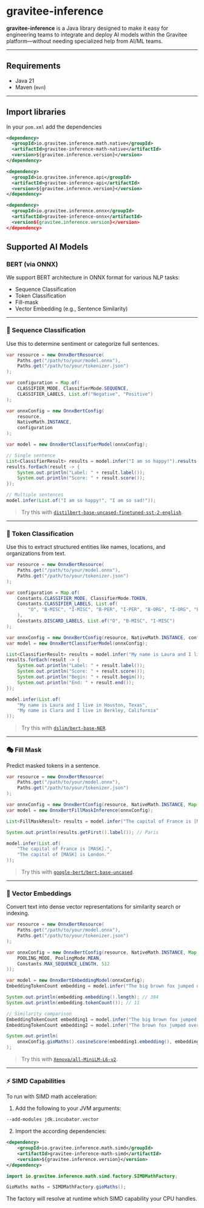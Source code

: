 # gravitee-inference

**gravitee-inference** is a Java library designed to make it easy for engineering teams to integrate and deploy AI models within the Gravitee platform—without needing specialized help from AI/ML teams.

---

## Requirements

- Java 21
- Maven (`mvn`)

---

## Import libraries

In your `pom.xml` add the dependencies

```xml
<dependency>
  <groupId>io.gravitee.inference.math.native</groupId>
  <artifactId>gravitee-inference-math-native</artifactId>
  <version>${gravitee.inference.version}</version>
</dependency>

<dependency>
  <groupId>io.gravitee.inference.api</groupId>
  <artifactId>gravitee-inference-api</artifactId>
  <version>${gravitee.inference.version}</version>
</dependency>

<dependency>
  <groupId>io.gravitee.inference.onnx</groupId>
  <artifactId>gravitee-inference-onnx</artifactId>
  <version${gravitee.inference.version}</version>
</dependency>
```

## Supported AI Models

### BERT (via ONNX)

We support BERT architecture in ONNX format for various NLP tasks:

- Sequence Classification
- Token Classification
- Fill-mask
- Vector Embedding (e.g., Sentence Similarity)

---

### 🧠 Sequence Classification

Use this to determine sentiment or categorize full sentences.

```java
var resource = new OnnxBertResource(
    Paths.get("/path/to/your/model.onnx"),
    Paths.get("/path/to/your/tokenizer.json")
);

var configuration = Map.of(
    CLASSIFIER_MODE, ClassifierMode.SEQUENCE,
    CLASSIFIER_LABELS, List.of("Negative", "Positive")
);

var onnxConfig = new OnnxBertConfig(
    resource,
    NativeMath.INSTANCE,
    configuration
);

var model = new OnnxBertClassifierModel(onnxConfig);

// Single sentence
List<ClassifierResult> results = model.infer("I am so happy!").results();
results.forEach(result -> {
    System.out.println("Label: " + result.label());
    System.out.println("Score: " + result.score());
});

// Multiple sentences
model.infer(List.of("I am so happy!", "I am so sad!"));
```

> Try this with [`distilbert-base-uncased-finetuned-sst-2-english`](https://huggingface.co/distilbert/distilbert-base-uncased-finetuned-sst-2-english).

---

### 🧾 Token Classification

Use this to extract structured entities like names, locations, and organizations from text.

```java
var resource = new OnnxBertResource(
    Paths.get("/path/to/your/model.onnx"),
    Paths.get("/path/to/your/tokenizer.json")
);

var configuration = Map.of(
    Constants.CLASSIFIER_MODE, ClassifierMode.TOKEN,
    Constants.CLASSIFIER_LABELS, List.of(
        "O", "B-MISC", "I-MISC", "B-PER", "I-PER", "B-ORG", "I-ORG", "B-LOC", "I-LOC"
    ),
    Constants.DISCARD_LABELS, List.of("O", "B-MISC", "I-MISC")
);

var onnxConfig = new OnnxBertConfig(resource, NativeMath.INSTANCE, configuration);
var model = new OnnxBertClassifierModel(onnxConfig);

List<ClassifierResult> results = model.infer("My name is Laura and I live in Houston, Texas").results();
results.forEach(result -> {
    System.out.println("Label: " + result.label());
    System.out.println("Score: " + result.score());
    System.out.println("Begin: " + result.begin());
    System.out.println("End: " + result.end());
});
```

```java
model.infer(List.of(
    "My name is Laura and I live in Houston, Texas",
    "My name is Clara and I live in Berkley, California"
));
```

> Try this with [`dslim/bert-base-NER`](https://huggingface.co/dslim/bert-base-NER/).

---

### 🎭 Fill Mask

Predict masked tokens in a sentence.

```java
var resource = new OnnxBertResource(
    Paths.get("/path/to/your/model.onnx"),
    Paths.get("/path/to/your/tokenizer.json")
);

var onnxConfig = new OnnxBertConfig(resource, NativeMath.INSTANCE, Map.of());
var model = new OnnxBertFillMaskInference(onnxConfig);

List<FillMaskResult> results = model.infer("The capital of France is [MASK].");

System.out.println(results.getFirst().label()); // Paris
```

```java
model.infer(List.of(
    "The capital of France is [MASK].",
    "The capital of [MASK] is London."
));
```

> Try this with [`google-bert/bert-base-uncased`](https://huggingface.co/google-bert/bert-base-uncased).

---

### 📐 Vector Embeddings

Convert text into dense vector representations for similarity search or indexing.

```java
var resource = new OnnxBertResource(
    Paths.get("/path/to/your/model.onnx"),
    Paths.get("/path/to/your/tokenizer.json")
);

var onnxConfig = new OnnxBertConfig(resource, NativeMath.INSTANCE, Map.of(
    POOLING_MODE, PoolingMode.MEAN,
    Constants.MAX_SEQUENCE_LENGTH, 512
));

var model = new OnnxBertEmbeddingModel(onnxConfig);
EmbeddingTokenCount embedding = model.infer("The big brown fox jumped over the lazy dog");

System.out.println(embedding.embedding().length); // 384
System.out.println(embedding.tokenCount()); // 11

// Similarity comparison
EmbeddingTokenCount embedding1 = model.infer("The big brown fox jumped over the lazy dog");
EmbeddingTokenCount embedding2 = model.infer("The brown fox jumped over the dog");

System.out.println(
    onnxConfig.gioMaths().cosineScore(embedding1.embedding(), embedding2.embedding())
);
```

> Try this with [`Xenova/all-MiniLM-L6-v2`](https://huggingface.co/Xenova/all-MiniLM-L6-v2).

---

### ⚡ SIMD Capabilities

To run with SIMD math acceleration:

1. Add the following to your JVM arguments:

```sh
--add-modules jdk.incubator.vector
```

2. Import the according dependencies:

```xml
<dependency>
    <groupId>io.gravitee.inference.math.simd</groupId>
    <artifactId>gravitee-inference-math-simd</artifactId>
    <version>${gravitee.inference.version}</version>
</dependency>
```

```java
import io.gravitee.inference.math.simd.factory.SIMDMathFactory;

GioMaths maths = SIMDMathFactory.gioMaths();
```

The factory will resolve at runtime which SIMD capability your CPU handles.
